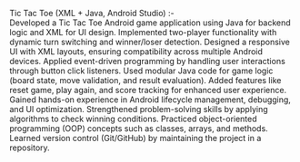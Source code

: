 Tic Tac Toe (XML + Java, Android Studio) :-     
Developed a Tic Tac Toe Android game application using Java for backend logic and XML for UI design.
Implemented two-player functionality with dynamic turn switching and winner/loser detection.
Designed a responsive UI with XML layouts, ensuring compatibility across multiple Android devices.
Applied event-driven programming by handling user interactions through button click listeners.
Used modular Java code for game logic (board state, move validation, and result evaluation).
Added features like reset game, play again, and score tracking for enhanced user experience.
Gained hands-on experience in Android lifecycle management, debugging, and UI optimization.
Strengthened problem-solving skills by applying algorithms to check winning conditions.
Practiced object-oriented programming (OOP) concepts such as classes, arrays, and methods.
Learned version control (Git/GitHub) by maintaining the project in a repository.
